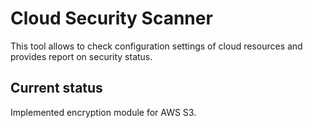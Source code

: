 # Cloud Security Scanner
This tool allows to check configuration settings of cloud resources and provides report on security status.

## Current status
Implemented encryption module for AWS S3.
